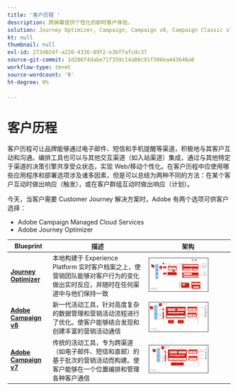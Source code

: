 ```yaml
---
title: '客户历程 '
description: 跨屏幕提供个性化的即时客户体验。
solution: Journey Optimizer, Campaign, Campaign v8, Campaign Classic v7, Campaign Standard, Experience Platform
kt: null
thumbnail: null
exl-id: 273d024f-a220-4336-89f2-e3bffafcdc37
source-git-commit: 1d286f4dabe71f359c14a88c91f306ea443646a6
workflow-type: tm+mt
source-wordcount: '0'
ht-degree: 0%

---
```


# 客户历程

客户历程可让品牌能够通过电子邮件、短信和手机提醒等渠道，积极地与其客户互动和沟通。编排工具也可以与其他交互渠道（如入站渠道）集成，通过与其他特定于渠道的决策引擎共享受众状态，实现 Web/移动个性化。在客户历程中应使用哪些应用程序和部署选项涉及诸多因素，但是可以总结为两种不同的方法：在某个客户互动时做出响应（触发），或在客户群组互动时做出响应（计划）。

今天，当客户需要 Customer Journey 解决方案时，Adobe 有两个选项可供客户选择：

<ul><li>Adobe Campaign Managed Cloud Services</li><li>Adobe Journey Optimizer</li></ul>

| Blueprint | 描述 | 架构 |
|---|---|---|
| **[Journey Optimizer](journey-optimizer.md)** | 本地构建于 Experience Platform 实时客户档案之上，使营销团队能够对客户行为的变化做出实时反应，并随时在任何渠道中与他们保持一致 | <img src="assets/ajo-architecture.svg" alt="Journey Optimizer Blueprint 的参考架构" style="width:75%; border:1px solid #4a4a4a" /> |
| **[Adobe Campaign v8](campaign-v8.md)** | 新一代活动工具，针对高度复杂的数据管理和营销活动流程进行了优化。使客户能够结合发现和创建丰富的营销活动通信 | <img src="assets/campaign-v8-architecture.svg" alt="Campaign v8 Blueprint 的参考架构" style="width:75%; border:1px solid #4a4a4a" /> |
| **[Adobe Campaign v7](campaign-v7.md)** | 传统的活动工具，专为跨渠道（如电子邮件、短信和直邮）的基于批次的营销活动而构建。使客户能够在一个位置编排和管理各种客户通信 | <img src="assets/campaign-v7-architecture.svg" alt="Campaign v7 Blueprint 的参考架构" style="width:75%; border:1px solid #4a4a4a" /> |
